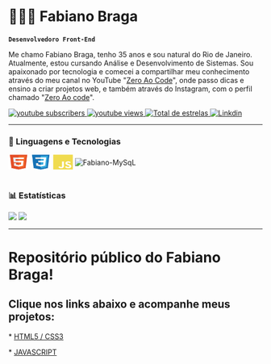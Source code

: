 # 👩🏻‍💻 Fabiano Braga

**`Desenvolvedoro Front-End`**

Me chamo Fabiano Braga, tenho 35 anos e sou natural do Rio de Janeiro. Atualmente, estou cursando Análise e Desenvolvimento de Sistemas. Sou apaixonado por tecnologia e comecei a compartilhar meu conhecimento através do meu canal no YouTube "[Zero Ao Code](https://www.youtube.com/@ZeroAoCode)", onde passo dicas e ensino a criar projetos web, e também através do Instagram, com o perfil chamado "[Zero Ao code](https://www.instagram.com/zeroaocode/)".
<p align="left">
    <a href="https://www.youtube.com/@ZeroAoCode?sub_confirmation=1">
        <img 
            alt="youtube subscribers" 
            title="Inscreva-se no meu canal" 
            src="https://custom-icon-badges.demolab.com/youtube/channel/subscribers/UC_6FJA-G-OPqo_f_LNRI9jg?color=%23E05D44&label=Inscreva-se&logo=video&logoColor=white&style=for-the-badge&labelColor=CE4630"
        />
    </a>
    <a href="https://www.youtube.com/@ZeroAoCode">
        <img 
            alt="youtube views" 
            title="Vizualizações no YouTube" 
            src="https://custom-icon-badges.demolab.com/youtube/channel/views/UC_6FJA-G-OPqo_f_LNRI9jg?color=%23E1AD0E&logo=eye&logoColor=white&style=for-the-badge&labelColor=C79600"
        />
    </a> 
    <a href="https://github.com/Fabiano-Braga?tab=repositories&sort=stargazers">
        <img 
            alt="Total de estrelas" 
            title="Total de estrelas GitHub" 
            src="https://custom-icon-badges.demolab.com/github/stars/Fabiano-Braga?color=55960c&style=for-the-badge&labelColor=488207&logo=star&label=estrelas"
        />
    </a>
    <a href="https://www.linkedin.com/in/fabiano-matheus-57a378215/" target="_blank">
        <img 
            alt="Linkdin" 
            title="Linkdin" 
            src="https://img.shields.io/badge/-LinkedIn-%230077B5?style=for-the-badge&logo=linkedin&logoColor=white" target="_blank"
        />
    </a>
</p>

---

### 🤖 Linguagens e Tecnologias
<div style="display: inline_block">
  <img align="center" alt="Fabiano-HTML" height="30" width="40" src="https://raw.githubusercontent.com/devicons/devicon/master/icons/html5/html5-original.svg">
  <img align="center" alt="Fabiano-CSS" height="30" width="40" src="https://raw.githubusercontent.com/devicons/devicon/master/icons/css3/css3-original.svg">
  <img align="center" alt="Fabiano-Js" height="30" width="40" src="https://raw.githubusercontent.com/devicons/devicon/master/icons/javascript/javascript-plain.svg">
  <img align="center" alt="Fabiano-MySqL" heigth="30" width="40"  src="https://cdn.jsdelivr.net/gh/devicons/devicon/icons/mysql/mysql-original-wordmark.svg"/>
  </div> <br>

### 📊 Estatísticas
<div align="left">
  <img height="180em" src="https://github-readme-stats.vercel.app/api?username=Fabiano-Braga&show_icons=true&theme=tokyonight&include_all_commits=true&locale=pt-br"/>
  <img height="180em" src="https://github-readme-stats.vercel.app/api/top-langs/?username=Fabiano-Braga&theme=tokyonight&layout=compact&custom_title=Tecnologias&langs_count=9"/>
</div>


---
 
  
  # Repositório público do Fabiano Braga!
  
  ## Clique nos links abaixo e acompanhe meus projetos:
 
<p>* <a href="https://fabiano-braga.github.io/HTML-CSS/desafios/index.html" target="_blank">HTML5 / CSS3</a></p> 
  
 <p>* <a href="https://fabiano-braga.github.io/JavaScript/desafios/index.html" target="_blank">JAVASCRIPT</a></p>
  
